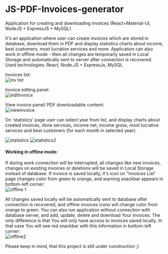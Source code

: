 # JS-PDF-Invoices-generator
Application for creating and downloading invoices (React+Material-UI, NodeJS + ExpressJS + MySQL)

It's an application where user can create invoices which are stored in database, 
download them in PDF and display statistics charts about income, best customers, most lucrative services and more.
Application can also work in offline mode - then all changes are temporarly saved in Local Storage 
and automatically sent to server after connection is recovered. Used technologies: React, Node.JS + ExpressJs, MySQL

Invoices list:<br />
![inv list](https://user-images.githubusercontent.com/34944174/56097761-fb264380-5ef8-11e9-80fa-26c3bb4c134a.png)

Invoice editing panel:<br />
![eidtInvoice](https://user-images.githubusercontent.com/34944174/56097774-0b3e2300-5ef9-11e9-96b2-48b76cbd343a.png)

View invoice panel/ PDF downloadable content:<br />
![viewinvoice](https://user-images.githubusercontent.com/34944174/56097781-24df6a80-5ef9-11e9-9bf7-0637b3426bd3.png)

On 'statistics' page user can select year from list, and display charts about created invoices, done services, income net, income gross, most lucrative services and best customers (for each month in selected year):

![statistics](https://user-images.githubusercontent.com/34944174/56097830-a931ed80-5ef9-11e9-8ab5-c3d0d9fb228c.png)
![statistics2](https://user-images.githubusercontent.com/34944174/56097834-b2bb5580-5ef9-11e9-9578-b0f4b1664d38.png)

#### Working in offline mode:

If during work connection will be interrupted, all changes like new invoices, changes on existing invoices or deletions will be saved in Local Storage instead of database. If invoice is saved locally, it's icon on "Invoices List' page changes color from green to orange, and warning snackbar appears in bottom-left corner:<br />
![offline 1](https://user-images.githubusercontent.com/34944174/56097930-d0d58580-5efa-11e9-8830-5826a23597c4.png)

All changes saved locally will be automatically sent to database after connection is recovered, and offline invoices icons will change color from orange to green.
You can also run application without connection with database server, and add, update, delete and download Your invoices. The only difference is that You will only have access to invoices saved locally. In that case You will see red snackbar with this information in bottom-left corner:<br />
![offline2](https://user-images.githubusercontent.com/34944174/56098051-63c2ef80-5efc-11e9-84f1-26aab6499319.png)

Please keep in mind, that this project is still under construction ;)
